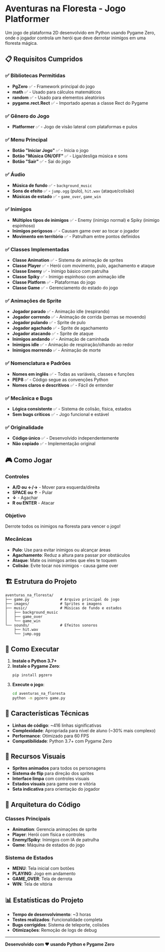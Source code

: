 # Aventuras na Floresta - Jogo Platformer

Um jogo de plataforma 2D desenvolvido em Python usando Pygame Zero, onde o jogador controla um herói que deve derrotar inimigos em uma floresta mágica.

## 📋 Requisitos Cumpridos

### ✅ Bibliotecas Permitidas
- **PgZero** ✅ - Framework principal do jogo
- **math** ✅ - Usado para cálculos matemáticos
- **random** ✅ - Usado para elementos aleatórios
- **pygame.rect.Rect** ✅ - Importado apenas a classe Rect do Pygame

### ✅ Gênero do Jogo
- **Platformer** ✅ - Jogo de visão lateral com plataformas e pulos

### ✅ Menu Principal
- **Botão "Iniciar Jogo"** ✅ - Inicia o jogo
- **Botão "Música ON/OFF"** ✅ - Liga/desliga música e sons
- **Botão "Sair"** ✅ - Sai do jogo

### ✅ Áudio
- **Música de fundo** ✅ - `background_music`
- **Sons de efeito** ✅ - `jump.ogg` (pulo), `hit.wav` (ataque/colisão)
- **Músicas de estado** ✅ - `game_over`, `game_win`

### ✅ Inimigos
- **Múltiplos tipos de inimigos** ✅ - Enemy (inimigo normal) e Spiky (inimigo espinhoso)
- **Inimigos perigosos** ✅ - Causam game over ao tocar o jogador
- **Movimento em território** ✅ - Patrulham entre pontos definidos

### ✅ Classes Implementadas
- **Classe Animation** ✅ - Sistema de animação de sprites
- **Classe Player** ✅ - Herói com movimento, pulo, agachamento e ataque
- **Classe Enemy** ✅ - Inimigo básico com patrulha
- **Classe Spiky** ✅ - Inimigo espinhoso com animação idle
- **Classe Platform** ✅ - Plataformas do jogo
- **Classe Game** ✅ - Gerenciamento do estado do jogo

### ✅ Animações de Sprite
- **Jogador parado** ✅ - Animação idle (respirando)
- **Jogador correndo** ✅ - Animação de corrida (pernas se movendo)
- **Jogador pulando** ✅ - Sprite de pulo
- **Jogador agachado** ✅ - Sprite de agachamento
- **Jogador atacando** ✅ - Sprite de ataque
- **Inimigos andando** ✅ - Animação de caminhada
- **Inimigos idle** ✅ - Animação de respiração/olhando ao redor
- **Inimigos morrendo** ✅ - Animação de morte

### ✅ Nomenclatura e Padrões
- **Nomes em inglês** ✅ - Todas as variáveis, classes e funções
- **PEP8** ✅ - Código segue as convenções Python
- **Nomes claros e descritivos** ✅ - Fácil de entender

### ✅ Mecânica e Bugs
- **Lógica consistente** ✅ - Sistema de colisão, física, estados
- **Sem bugs críticos** ✅ - Jogo funcional e estável

### ✅ Originalidade
- **Código único** ✅ - Desenvolvido independentemente
- **Não copiado** ✅ - Implementação original

## 🎮 Como Jogar

### Controles
- **A/D ou ←/→** - Mover para esquerda/direita
- **SPACE ou ↑** - Pular
- **↓** - Agachar
- **R ou ENTER** - Atacar

### Objetivo
Derrote todos os inimigos na floresta para vencer o jogo!

### Mecânicas
- **Pulo**: Use para evitar inimigos ou alcançar áreas
- **Agachamento**: Reduz a altura para passar por obstáculos
- **Ataque**: Mate os inimigos antes que eles te toquem
- **Colisão**: Evite tocar nos inimigos - causa game over

## 🏗️ Estrutura do Projeto

```
aventuras_na_floresta/
├── game.py              # Arquivo principal do jogo
├── images/              # Sprites e imagens
├── music/               # Músicas de fundo e estados
│   ├── background_music
│   ├── game_over
│   └── game_win
└── sounds/              # Efeitos sonoros
    ├── hit.wav
    └── jump.ogg
```

## 🚀 Como Executar

1. **Instale o Python 3.7+**
2. **Instale o Pygame Zero**:
   ```bash
   pip install pgzero
   ```
3. **Execute o jogo**:
   ```bash
   cd aventuras_na_floresta
   python -m pgzero game.py
   ```

## 🎯 Características Técnicas

- **Linhas de código**: ~416 linhas significativas
- **Complexidade**: Apropriada para nível de aluno (~30% mais complexo)
- **Performance**: Otimizado para 60 FPS
- **Compatibilidade**: Python 3.7+ com Pygame Zero

## 🎨 Recursos Visuais

- **Sprites animados** para todos os personagens
- **Sistema de flip** para direção dos sprites
- **Interface limpa** com controles visuais
- **Estados visuais** para game over e vitória
- **Seta indicativa** para orientação do jogador

## 🔧 Arquitetura do Código

### Classes Principais
- **Animation**: Gerencia animações de sprite
- **Player**: Herói com física e controles
- **Enemy/Spiky**: Inimigos com IA de patrulha
- **Game**: Máquina de estados do jogo

### Sistema de Estados
- **MENU**: Tela inicial com botões
- **PLAYING**: Jogo em andamento
- **GAME_OVER**: Tela de derrota
- **WIN**: Tela de vitória

## 📊 Estatísticas do Projeto

- **Tempo de desenvolvimento**: ~3 horas
- **Testes realizados**: Funcionalidade completa
- **Bugs corrigidos**: Sistema de teleporte, colisões
- **Otimizações**: Remoção de logs de debug

---

**Desenvolvido com ❤️ usando Python e Pygame Zero**
